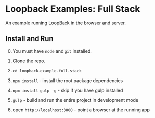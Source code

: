 # Loopback Examples: Full Stack

An example running LoopBack in the browser and server.

## Install and Run

0. You must have `node` and `git` installed.

1. Clone the repo.

2. `cd loopback-example-full-stack`

3. `npm install` - install the root package dependencies

4. `npm install gulp -g` - skip if you have gulp installed

6. `gulp` - build and run the entire project in development mode

7. open `http://localhost:3000` - point a browser at the running app
